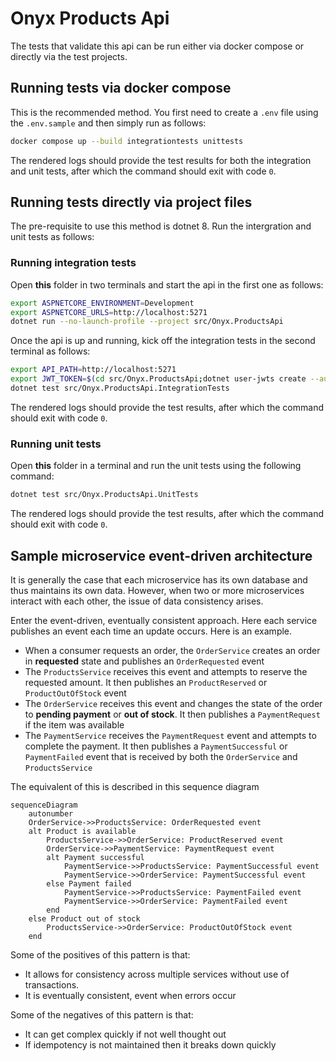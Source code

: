 # Onyx Products Api

The tests that validate this api can be run either via docker compose or directly via the test projects.

## Running tests via docker compose

This is the recommended method. You first need to create a `.env` file using the `.env.sample` and then simply run as follows:

```bash
docker compose up --build integrationtests unittests
```

The rendered logs should provide the test results for both the integration and unit tests, after which the command should exit with code `0`.

## Running tests directly via project files

The pre-requisite to use this method is dotnet 8. Run the intergration and unit tests as follows:

### Running integration tests

Open **this** folder in two terminals and start the api in the first one as follows:

```bash
export ASPNETCORE_ENVIRONMENT=Development
export ASPNETCORE_URLS=http://localhost:5271
dotnet run --no-launch-profile --project src/Onyx.ProductsApi
```

Once the api is up and running, kick off the integration tests in the second terminal as follows:

```bash
export API_PATH=http://localhost:5271
export JWT_TOKEN=$(cd src/Onyx.ProductsApi;dotnet user-jwts create --audience "http://localhost:5271" -o token)
dotnet test src/Onyx.ProductsApi.IntegrationTests
```

The rendered logs should provide the test results, after which the command should exit with code `0`.

### Running unit tests

Open **this** folder in a terminal and run the unit tests using the following command:

```bash
dotnet test src/Onyx.ProductsApi.UnitTests
```

The rendered logs should provide the test results, after which the command should exit with code `0`.

## Sample microservice event-driven architecture

It is generally the case that each microservice has its own database and thus maintains its own data. However, when two or more microservices interact with each other, the issue of data consistency arises.

Enter the event-driven, eventually consistent approach. Here each service publishes an event each time an update occurs. Here is an example.

-   When a consumer requests an order, the `OrderService` creates an order in **requested** state and publishes an `OrderRequested` event
-   The `ProductsService` receives this event and attempts to reserve the requested amount. It then publishes an `ProductReserved` or `ProductOutOfStock` event
-   The `OrderService` receives this event and changes the state of the order to **pending payment** or **out of stock**. It then publishes a `PaymentRequest` if the item was available
-   The `PaymentService` receives the `PaymentRequest` event and attempts to complete the payment. It then publishes a `PaymentSuccessful` or `PaymentFailed` event that is received by both the `OrderService` and `ProductsService`

The equivalent of this is described in this sequence diagram

```mermaid
sequenceDiagram
    autonumber
    OrderService->>ProductsService: OrderRequested event
    alt Product is available
        ProductsService->>OrderService: ProductReserved event
        OrderService->>PaymentService: PaymentRequest event
        alt Payment successful
            PaymentService->>ProductsService: PaymentSuccessful event
            PaymentService->>OrderService: PaymentSuccessful event
        else Payment failed
            PaymentService->>ProductsService: PaymentFailed event
            PaymentService->>OrderService: PaymentFailed event
        end
    else Product out of stock
        ProductsService->>OrderService: ProductOutOfStock event
    end
```

Some of the positives of this pattern is that:

-   It allows for consistency across multiple services without use of transactions.
-   It is eventually consistent, event when errors occur

Some of the negatives of this pattern is that:

-   It can get complex quickly if not well thought out
-   If idempotency is not maintained then it breaks down quickly
